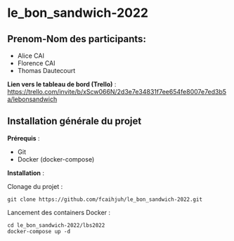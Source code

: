 # le_bon_sandwich-2022

## Prenom-Nom des participants: 
- Alice CAI
- Florence CAI
- Thomas Dautecourt

**Lien vers le tableau de bord (Trello)** : https://trello.com/invite/b/xScw066N/2d3e7e34831f7ee654fe8007e7ed3b5a/lebonsandwich

## Installation générale du projet

**Prérequis** :

- Git
- Docker (docker-compose)

**Installation** :

Clonage du projet :

    git clone https://github.com/fcaihjuh/le_bon_sandwich-2022.git

Lancement des containers Docker :

    cd le_bon_sandwich-2022/lbs2022
    docker-compose up -d
    

